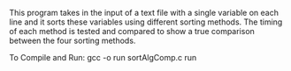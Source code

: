 This program takes in the input of a text file with a single variable on each line and it sorts these variables using different sorting methods. The timing of each method is tested and compared to show a true comparison between the four sorting methods.

To Compile and Run:
gcc -o run sortAlgComp.c
run
